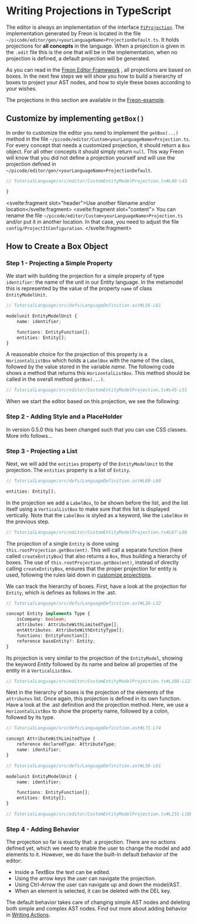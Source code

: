 <script>
    import Note from "$lib/notes/Note.svelte";
    import Figure from "$lib/figures/Figure.svelte";
</script>

# <a name="writing-projections"></a> Writing Projections in TypeScript

The editor is always an implementation of the interface
[`PiProjection`](/060_Under_the_Hood/010_The_Editor_Framework/020_The_Editor_Interfaces/010_PiProjection_Interface). The
implementation generated by Freon is located in the file `~/picode/editor/gen/<yourLanguageName>ProjectionDefault.ts`.
It holds projections for **all concepts** in the language. When a projection is given in the `.edit`
file this is the one that will be in
the implementation, when no projection is defined, a default projection will be generated.

As you can read in the [Freon Editor Framework](/060_Under_the_Hood/010_The_Editor_Framework) ,
all projections are based on boxes. In the next few steps we will show you how to build a hierarchy
of boxes to project your AST nodes, and how to style these boxes according to your wishes.

The projections in this section are available in
the <a href="https://github.com/freon4dsl/Freon-example.git" target="_blank">Freon-example</a>.

## Customize by implementing `getBox()`

In order to customize the editor you need to implement the `getBox(...)` method in the
file `~/picode/editor/Custom<yourLanguageName>Projection.ts`.
For every concept that needs a customized projection, it should
return a `Box` object. For all other concepts it should simply return `null`.
This way Freon will know that you did not define a projection yourself and will use the projection
defined in `~/picode/editor/gen/<yourLanguageName>ProjectionDefault`.

```ts
// TutorialLanguage/src/editor/CustomEntityModelProjection.ts#L40-L43

}

```

<Note><svelte:fragment slot="header">Use another filename and/or location</svelte:fragment>
<svelte:fragment slot="content">
You can rename the file `~/picode/editor/Custom<yourLanguageName>Projection.ts` and/or put it in another location.
In that case, you need to adjust the file `config/ProjectItConfiguration`.
</svelte:fragment>
</Note>

## How to Create a Box Object

### Step 1 - Projecting a Simple Property

We start with building the projection for a simple property of type `identifier`:
the name of the unit in our Entity language. In the metamodel this is represented by the value of
the property `name` of class `EntityModelUnit`.

```ts
// TutorialLanguage/src/defs/LanguageDefinition.ast#L56-L61

modelunit EntityModelUnit {
    name: identifier;

    functions: EntityFunction[];
    entities: Entity[];
}
```

A reasonable choice for the projection of this property is a
`HorizontalListBox` which holds a `LabelBox` with
the name of the class, followed by the value stored in the variable _name_.
The following code shows a method that returns
this `HorizontalListBox`. This method should be called in the overall method `getBox(...)`.

```ts
// TutorialLanguage/src/editor/CustomEntityModelProjection.ts#L45-L51


```

When we start the editor based on this projection, we see the following:

<Figure
    imageName={"demomodelname.png"}
    caption={"Simple Projection of a name property"}
    figureNumber={1}>
</Figure>

### Step 2 - Adding Style and a PlaceHolder

[//]: # "// TODO Jos, please create new text for styling"

In version 0.5.0 this has been changed such that you can use CSS classes. More info follows...

### Step 3 - Projecting a List

Next, we will add the `entities` property of the `EntityModelUnit` to the projection.
The `entities` property is a list of `Entity`.

```ts
// TutorialLanguage/src/defs/LanguageDefinition.ast#L60-L60

entities: Entity[];
```

In the projection we add a `LabelBox`, to be shown
before the list, and the list itself using a `VerticalListBox` to make sure that this list is
displayed vertically. Note that the `LabelBox` is styled as a keyword, like the `LabelBox`
in the previous step.

```ts
// TutorialLanguage/src/editor/CustomEntityModelProjection.ts#L67-L86


```

The projection of a single `Entity` is done using `this.rootProjection.getBox(ent)`. This will call a
separate function (here called `createEntityBox`) that also returns a `Box`, thus building a hierarchy of boxes. The use of
`this.rootProjection.getBox(ent)`, instead of directly calling `createEntityBox`,
ensures that the proper projection for entity is used, following the rules laid down in
[customize projections](/030_Developing_a_Language/020_Definition_Level/010_Editor_Definition#editor-three-levels).

We can track the hierarchy of boxes. First, have a look at the projection for `Entity`, which is defines as follows in the .ast.

```ts
// TutorialLanguage/src/defs/LanguageDefinition.ast#L26-L32

concept Entity implements Type {
    isCompany: boolean;
    attributes: AttributeWithLimitedType[];
    entAttributes: AttributeWithEntityType[];
    functions: EntityFunction[];
    reference baseEntity?: Entity;
}
```

Its projection is very similar to the projection of the `EntityModel`,
showing the keyword _Entity_ followed by its name and below all properties of the
entity in a `VerticalListBox`.

```ts
// TutorialLanguage/src/editor/CustomEntityModelProjection.ts#L108-L127


```

Next in the hierarchy of boxes is the projection of the elements of the `attributes` list. Once again,
this projection is defined in its own function. Have a look at the .ast definition and the projection method.
Here, we use a `HorizontalListBox` to show the property name, followed by a colon,
followed by its type.

```ts
// TutorialLanguage/src/defs/LanguageDefinition.ast#L71-L74

concept AttributeWithLimitedType {
    reference declaredType: AttributeType;
    name: identifier;
}
```

```ts
// TutorialLanguage/src/defs/LanguageDefinition.ast#L56-L61

modelunit EntityModelUnit {
    name: identifier;

    functions: EntityFunction[];
    entities: Entity[];
}
```

```ts
// TutorialLanguage/src/editor/CustomEntityModelProjection.ts#L151-L188


```

### Step 4 - Adding Behavior

The projection so far is exactly that: a projection. There are no actions defined yet,
which we need to enable the user to change the model and add elements to it. However,
we do have the built-in default behavior of the editor:

- Inside a TextBox the text can be edited.
- Using the arrow keys the user can navigate the projection.
- Using Ctrl-Arrow the user can navigate up and down the model/AST.
- When an element is selected, it can be deleted with the DEL key.

The default behavior takes care of changing simple AST nodes and deleting both simple and
complex AST nodes. Find out more about adding behavior in [Writing Actions](/030_Developing_a_Language/030_API_Level/030_Writing_Actions).
